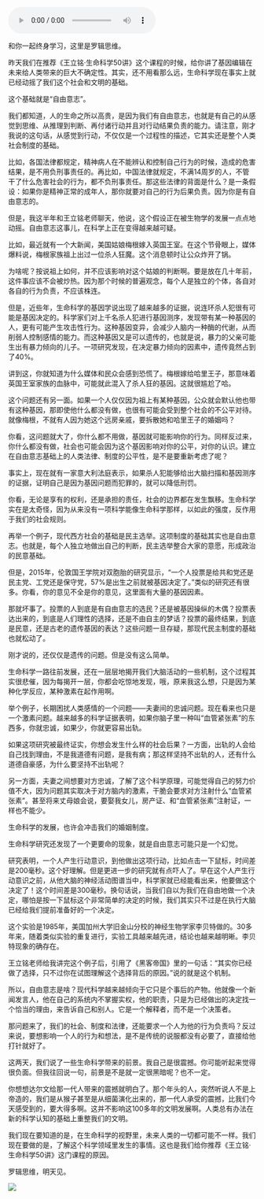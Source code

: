 <audio src="http://igetoss.cdn.igetget.com/mp3/201805/22/201805221753491615056101.mp3" controls="controls">您的浏览器不支持 audio 标签。</audio><p>和你一起终身学习，这里是罗辑思维。</p><p>昨天我们在推荐《王立铭·生命科学50讲》这个课程的时候，给你讲了基因编辑在未来给人类带来的巨大不确定性。其实，还不用看那么远，生命科学现在事实上就已经动摇了我们这个社会和文明的基础。</p><p>这个基础就是“自由意志”。</p><p>我们都知道，人的生命之所以高贵，是因为我们有自由意志，也就是有自己的从感觉到思维、从推理到判断、再付诸行动并且对行动结果负责的能力。请注意，刚才我说的这句话，从感觉到行动，不仅仅是一个过程性的描述，它其实还是整个人类社会制度的基础。</p><p>比如，各国法律都规定，精神病人在不能辨认和控制自己行为的时候，造成的危害结果，是不用负刑事责任的。再比如，中国法律就规定，不满14周岁的人，不管干了什么危害社会的行为，都不负刑事责任。那这些法律的背面是什么？是一条假设：如果你是精神正常的成年人，那你就要对自己的行为后果负责。因为你是有自由意志的。</p><p>但是，我这半年和王立铭老师聊天，他说，这个假设正在被生物学的发展一点点地动摇。自由意志这事儿，在科学上正在变得越来越可疑。</p><p>比如，最近就有一个大新闻，美国姑娘梅根嫁入英国王室。在这个节骨眼上，媒体爆料说，梅根家族祖上出过一位杀人狂魔。这个消息顿时让公众炸开了锅。</p><p>为啥呢？按说祖上如何，并不应该影响对这个姑娘的判断啊。要是放在几十年前，这件事应该不会被炒热。因为那个时候的普遍观念，每个人是独立的个体，各自对各自的行为负责，不应该株连。</p><p>但是，近些年，生命科学的基因学说出现了越来越多的证据，说连环杀人犯很有可能是基因决定的。科学家们对上千名杀人犯进行基因测序，发现带有某一种基因的人，更有可能产生攻击性行为。这种基因变异，会减少人脑内一种酶的代谢，从而削弱人控制感情的能力。而这种基因又是可以遗传的，也就是说，暴力的父亲可能生出有暴力倾向的儿子。一项研究发现，在决定暴力倾向的因素中，遗传竟然占到了40%。</p><p>讲到这，你就知道为什么媒体和民众会感到恐慌了。梅根嫁给哈里王子，那意味着英国王室家族的血脉中，可能就此混入了杀人狂的基因。这就很尴尬了哈。</p><p>这个问题还有另一面。如果一个人仅仅因为祖上有某种基因，公众就会默认他也带有这种基因，那即使他什么都没有做，也很有可能会受到整个社会的不公平对待。就像梅根，不就有人因为她这个远房亲戚，要拆散她和哈里王子的婚姻吗？</p><p>你看，这问题就大了，你什么都不用做，基因就可能影响你的行为。同样反过来，你什么都没有做，社会也可能会因为这个基因影响对你的公平，对你的认识。建立在自由意志基础上的人类法律、制度的公平性，是不是要重新考虑了呢？</p><p>事实上，现在就有一家意大利法庭表示，如果杀人犯能够给出大脑扫描和基因测序的证据，证明自己是因为基因问题而犯罪的，就可以降低刑罚。</p><p>你看，无论是享有的权利，还是承担的责任，社会的边界都在发生飘移。生命科学实在是太奇怪，因为从来没有一项科学能像生命科学那样，以如此的强度，反作用于我们的社会规则。</p><p>再举一个例子，现代西方社会的基础是民主选举。这项制度的基础其实也是自由意志。也就是，每个人独立地做出自己的判断，民主选举整合大家的意愿，形成政治的民意基础。</p><p>但是，2015年，伦敦国王学院对双胞胎的研究显示，“一个人投票是给共和党还是民主党、工党还是保守党，57%是出生之前就被基因决定了。”类似的研究还有很多。你看，你的意见不全是你的意见，这里面有大量的基因因素。</p><p>那就坏事了。投票的人到底是有自由意志的选民？还是被基因操纵的木偶？投票表达出来的，到底是人们理性的选择，还是不由自主的梦话？投票的最终结果，到底是民意，还是古老的遗传基因的表达？这些问题一旦存疑，那现代民主制度的基础也就松动了。</p><p>刚才说的，还仅仅是遗传的问题。但是没有这么简单。</p><p>生命科学一路往前发展，还在一层层地揭开我们大脑活动的一些机制，这个过程其实很悲催，因为每揭开一层，你都会吃惊地发现，哦，原来我这么想，只是因为某种化学反应，某种激素在起作用啊。</p><p>举个例子，长期困扰人类感情的一个问题——夫妻间的忠诚问题。现在看来也只是一个激素问题。越来越多的科学证据表明，如果你脑子里一种叫“血管紧张素”的东西多，你就忠诚，如果少，你就更容易出轨。</p><p>如果这项研究被最终证实，你想会发生什么样的社会后果？一方面，出轨的人会给自己找到理由，不是我道德有问题，是我有病；那这样坚持不出轨的人，还有什么道德自豪感，为什么要坚持不出轨呢？</p><p>另一方面，夫妻之间想要对方忠诚，了解了这个科学原理，可能觉得自己的努力价值不大，因为问题其实取决于对方脑内的激素，干脆会要求对方注射什么“血管紧张素”。甚至将来丈母娘会说，要娶我女儿，房产证、和“血管紧张素”注射证，一样也不能少。</p><p>生命科学的发展，也许会冲击我们的婚姻制度。</p><p>生命科学研究还发现了一个更要命的现象，就是自由意志可能只是一个幻觉。</p><p>研究表明，一个人产生行动意识，到他做出这项行动，比如点击一下鼠标，时间差是200毫秒。这个好理解。但是更进一步的研究就有点吓人了。早在这个人产生行动意识之前，从他大脑的神经活动图谱当中，科学家就已经能看出来，他要做这个决定了！这个时间差是300毫秒。换句话说，当我们自以为我们在自由地做一个决定，哪怕是按一下鼠标这个非常简单的决定的时候，我们其实只不过是在执行大脑已经给我们提前准备好的一个决定。</p><p>这个实验是1985年，美国加州大学旧金山分校的神经生物学家李贝特做的。30多年来，随着类似实验的重复进行，实验工具越来越先进，结论也越来越明晰。李贝特现象的确存在。</p><p>王立铭老师给我讲完这个例子后，引用了《黑客帝国》里的一句话：“其实你已经做了选择，只不过你在试图理解这个选择背后的原因。”说的就是这个机制。</p><p>所以，自由意志是啥？现代科学越来越倾向于它只是个事后的产物。他就像一个新闻发言人，他在自己的系统内不掌握实权，他的职责，只是为已经做出的决定找一个恰当的理由，来告诉自己和别人。它是一个解释者，而不是一个决策者。</p><p>那问题来了，我们的社会、制度和法律，还能要求一个人为他的行为负责吗？反过来说，要想影响一个人的行为和想法，是不是传统的说服都没有必要了，直接给他打针就好了。</p><p>这两天，我们说了一些生命科学带来的前景。我自己是很震撼。你可能听起来觉得很负面。但我往回说一句，前景是不是就一定很黑暗呢？也不一定。</p><p>你想想达尔文给那一代人带来的震撼就明白了。那个年头的人，突然听说人不是上帝造的，我们是从猴子甚至是从细菌演化出来的，那一代人承受的震撼，比我们今天感受到的，要大得多啊。这并不影响这100多年的文明发展啊。人类总有办法在新的科学认知的基础上重整我们的文明。</p><p>我们现在要知道的是，在生命科学的视野里，未来人类的一切都可能不一样。我们现在要做的是，了解这个科学领域里发生的事情。这也是我们给你推荐《王立铭·生命科学50讲》这门课程的原因。</p><p>罗辑思维，明天见。</p><img src="https://piccdn.igetget.com/img/201805/22/201805221507353344723049.jpg" />